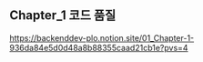 ****Chapter_1 코드 품질****
---

https://backenddev-plo.notion.site/01_Chapter-1-936da84e5d0d48a8b88355caad21cb1e?pvs=4